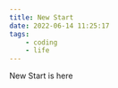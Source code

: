 ```yaml
---
title: New Start
date: 2022-06-14 11:25:17
tags: 
    - coding
    - life
---
```


New Start is here